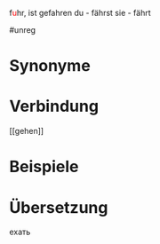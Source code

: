 f<span style="color:red">u</span>hr, ist gefahren
du - fährst
sie - fährt

#unreg
# Synonyme

# Verbindung 
[[gehen]]
# Beispiele
# Übersetzung
ехать

